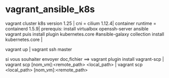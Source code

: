 # vagrant_ansible_k8s
vagrant cluster k8s version 1.25 | cni = cilium 1.12.4| container runtime = containerd 1.5.9|
prerequis: install virtualbox openssh-server ansible vagrant 
puis install plugin kubernetes.core
#ansible-galaxy collection install kubernetes.core |

vagrant up |
vagrant ssh master 


si vous souhaiter envoyer doc,fichier ==>
vagrant plugin install vagrant-scp |
vagrant scp [nom_vm]:<remote_path>  <local_path> |
vagrant scp <local_path> [nom_vm]:<remote_path>
